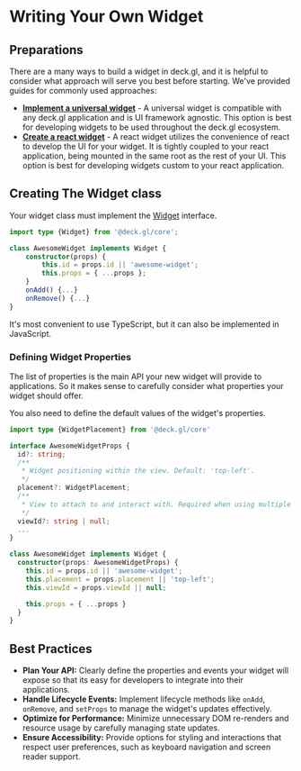 # Writing Your Own Widget

## Preparations

There are a many ways to build a widget in deck.gl, and it is helpful to consider what approach will serve you best before starting. We've provided guides for commonly used approaches: 

* **[Implement a universal widget](./universal-widgets.md)** - A universal widget is compatible with any deck.gl application and is UI framework agnostic. This option is best for developing widgets to be used throughout the deck.gl ecosystem.
* **[Create a react widget](./react-widgets.md)** - A react widget utilizes the convenience of react to develop the UI for your widget. It is tightly coupled to your react application, being mounted in the same root as the rest of your UI. This option is best for developing widgets custom to your react application. 


## Creating The Widget class

Your widget class must implement the [Widget](../../api-reference/core/widget.md) interface.

```ts
import type {Widget} from '@deck.gl/core';

class AwesomeWidget implements Widget {
    constructor(props) {
        this.id = props.id || 'awesome-widget';
        this.props = { ...props };
    }
    onAdd() {...}
    onRemove() {...}
}
```

It's most convenient to use TypeScript, but it can also be implemented in JavaScript.

### Defining Widget Properties

The list of properties is the main API your new widget will provide to
applications. So it makes sense to carefully consider what properties
your widget should offer.

You also need to define the default values of the widget's properties.

```ts
import type {WidgetPlacement} from '@deck.gl/core'

interface AwesomeWidgetProps {
  id?: string;
  /**
   * Widget positioning within the view. Default: 'top-left'.
   */
  placement?: WidgetPlacement;
  /**
   * View to attach to and interact with. Required when using multiple views. Default: null
   */
  viewId?: string | null;
  ...
}

class AwesomeWidget implements Widget {
  constructor(props: AwesomeWidgetProps) {
    this.id = props.id || 'awesome-widget';
    this.placement = props.placement || 'top-left';
    this.viewId = props.viewId || null;

    this.props = { ...props }
  }
}
```

## Best Practices

- **Plan Your API:** Clearly define the properties and events your widget will expose so that its easy for developers to integrate into their applications.
- **Handle Lifecycle Events:** Implement lifecycle methods like `onAdd`, `onRemove`, and `setProps` to manage the widget's updates effectively.
- **Optimize for Performance:** Minimize unnecessary DOM re-renders and resource usage by carefully managing state updates.
- **Ensure Accessibility:** Provide options for styling and interactions that respect user preferences, such as keyboard navigation and screen reader support.